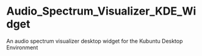 # Audio_Spectrum_Visualizer_KDE_Widget
An audio spectrum visualizer desktop widget for the Kubuntu Desktop Environment
